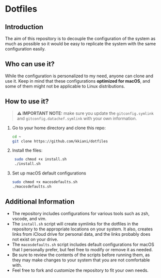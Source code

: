 # Dotfiles

## Introduction

The aim of this repository is to decouple the configuration of the system as much as possible so it would be easy to replicate the system with the same configuration easily.

## Who can use it?

While the configuration is personalized to my need, anyone can clone and use it. Keep in mind that these configurations **optimized for macOS**, and some of them might not be applicable to Linux distributions.

## How to use it?

> **⚠️ IMPORTANT NOTE:** make sure you update the `gitconfig.symlink` and `gitconfig.datachef.symlink` with your own information.

1. Go to your home directory and clone this repo:
   ```bash
   cd ~
   git clone https://github.com/kkiani/dotfiles
   ```
2. Install the files:
   ```bash
    sudo chmod +x install.sh
    ./install.sh
   ```
3. Set up macOS default configurations
   ```bash
   sudo chmod +x macosdefaults.sh
   ./macosdefaults.sh
   ```

## Additional Information

- The repository includes configurations for various tools such as zsh, vscode, and vim.
- The `install.sh` script will create symlinks for the dotfiles in the repository to the appropriate locations on your system. It also, creates links from iCloud drive for personal data, and the links probably does not exist on your drive.
- The `macosdefaults.sh` script includes default configurations for macOS that I personally prefer, but feel free to modify or remove it as needed.
- Be sure to review the contents of the scripts before running them, as they may make changes to your system that you are not comfortable with.
- Feel free to fork and customize the repository to fit your own needs.

